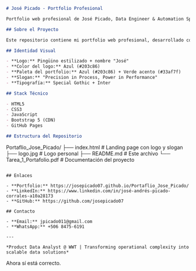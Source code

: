 ```markdown
# José Picado - Portfolio Profesional

Portfolio web profesional de José Picado, Data Engineer & Automation Specialist.

## Sobre el Proyecto

Este repositorio contiene mi portfolio web profesional, desarrollado como parte del curso de Portafolio Pro en Universidad Cenfotec.

## Identidad Visual

- **Logo:** Pingüino estilizado + nombre "José"
- **Color del logo:** Azul (#203c86)
- **Paleta del portfolio:** Azul (#203c86) + Verde acento (#33af7f)
- **Slogan:** "Precision in Process, Power in Performance"
- **Tipografía:** Special Gothic + Inter

## Stack Técnico

- HTML5
- CSS3
- JavaScript
- Bootstrap 5 (CDN)
- GitHub Pages

## Estructura del Repositorio

```
Portaflio_Jose_Picado/
├── index.html          # Landing page con logo y slogan
├── logo.jpg            # Logo personal
├── README.md           # Este archivo
└── Tarea_1_Portafolio.pdf  # Documentación del proyecto
```

## Enlaces

- **Portfolio:** https://josepicado07.github.io/Portaflio_Jose_Picado/
- **LinkedIn:** https://www.linkedin.com/in/josé-andrés-picado-corrales-a10a28173
- **GitHub:** https://github.com/josepicado07

## Contacto

- **Email:** jpicado011@gmail.com
- **WhatsApp:** +506 8475-6191

---

*Product Data Analyst @ WWT | Transforming operational complexity into scalable data solutions*
```

Ahora sí está correcto.
